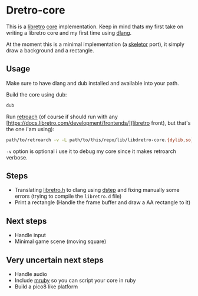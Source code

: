 # Dretro-core

This is a [libretro](https://www.libretro.com/index.php/api/) [core](https://docs.libretro.com/development/cores/developing-cores/) implementation. Keep in mind thats my first take on writing
a libretro core and my first time using [dlang](https://dlang.org/).

At the moment this is a minimal implementation (a [skeletor](https://github.com/libretro/skeletor) port), it simply draw a background and a rectangle.

## Usage

Make sure to have dlang and dub installed and available into your path.

Build the core using dub:

```sh
dub
```

Run [retroach](https://www.retroarch.com/) (of course if should run with any [https://docs.libretro.com/development/frontends/](libretro front), but that's the one i'am using):

```sh
path/to/retroarch -v -L path/to/this/repo/lib/libdretro-core.{dylib,so}
```

`-v` option is optional i use it to debug my core since it makes retroarch verbose.

## Steps

- Translating [libretro.h](https://raw.githubusercontent.com/libretro/libretro-common/master/include/libretro.h) to dlang using [dstep](https://code.dlang.org/packages/dstep) and fixing manually some errors (trying to compile the `libretro.d` file)
- Print a rectangle (Handle the frame buffer and draw a AA rectangle to it)

## Next steps

- Handle input
- Minimal game scene (moving square)

## Very uncertain next steps

- Handle audio
- Include [mruby](https://mruby.org/) so you can script your core in ruby
- Build a pico8 like platform
